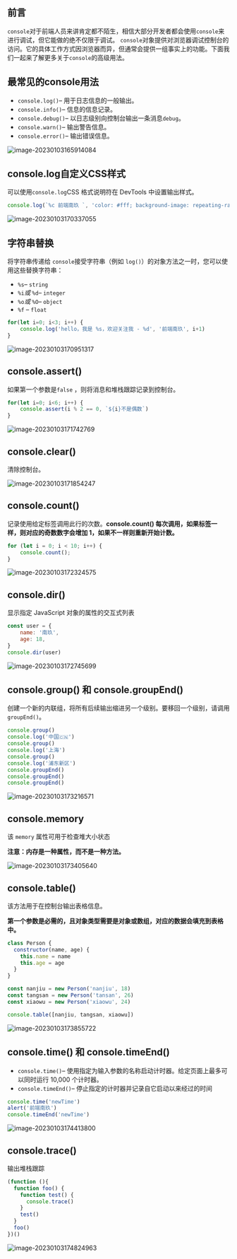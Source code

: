 ## 前言

`console`对于前端人员来讲肯定都不陌生，相信大部分开发者都会使用`console`来进行调试，但它能做的绝不仅限于调试。 `console`对象提供对浏览器调试控制台的访问。它的具体工作方式因浏览器而异，但通常会提供一组事实上的功能。下面我们一起来了解更多关于`console`的高级用法。

## 最常见的console用法

- `console.log()`– 用于日志信息的一般输出。
- `console.info()`– 信息的信息记录。
- `console.debug()`– 以日志级别向控制台输出一条消息`debug`。
- `console.warn()`– 输出警告信息。
- `console.error()`– 输出错误信息。

![image-20230103165914084](/Users/songyao/Desktop/songyao/fe-nanjiu/images/22-12/console-1.png)

## console.log自定义CSS样式

可以使用`console.log`CSS 格式说明符在 DevTools 中设置输出样式。

```js
console.log(`%c 前端南玖 `, 'color: #fff; background-image: repeating-radial-gradient(circle at 30% 60%,#99CCCC 20px, #7171B7 20px, #7171B7 20px, #CCCC99 40px, #CCCC99 60px, #4F9C9C 30px, #4F9C9C 40px, #99CCCC 80px, #99CCCC 50px); font-size: 16px;border-radius:15px 0;padding:5px;')
```

![image-20230103170337055](/Users/songyao/Desktop/songyao/fe-nanjiu/images/22-12/console-2.png)

## 字符串替换

将字符串传递给 `console`接受字符串（例如 `log()`）的对象方法之一时，您可以使用这些替换字符串：

- `%s`*–* `string`
- `%i`*或* `%d`*–* `integer`
- `%o`*或* `%O`*–* `object`
- `%f` *–* `float`

```js
for(let i=0; i<3; i++) {
    console.log('hello，我是 %s，欢迎关注我 - %d', '前端南玖', i+1)
}
```

![image-20230103170951317](/Users/songyao/Desktop/songyao/fe-nanjiu/images/22-12/console-3.png)

## console.assert()

如果第一个参数是`false` ，则将消息和堆栈跟踪记录到控制台。

```js
for(let i=0; i<6; i++) {
    console.assert(i % 2 == 0, `${i}不是偶数`)
}
```

![image-20230103171742769](/Users/songyao/Desktop/songyao/fe-nanjiu/images/22-12/console-4.png)

## console.clear()

清除控制台。

![image-20230103171854247](/Users/songyao/Desktop/songyao/fe-nanjiu/images/22-12/console-5.png)

## console.count()

记录使用给定标签调用此行的次数。**console.count() 每次调用，如果标签一样，则对应的奇数数字会增加 1，如果不一样则重新开始计数。**

```js
for (let i = 0; i < 10; i++) {
    console.count();
}
```

![image-20230103172324575](/Users/songyao/Desktop/songyao/fe-nanjiu/images/22-12/console-6.png)

## console.dir()

显示指定 JavaScript 对象的属性的交互式列表

```js
const user = {
    name: '南玖',
    age: 18,
}
console.dir(user)
```

![image-20230103172745699](/Users/songyao/Desktop/songyao/fe-nanjiu/images/22-12/console-7.png)

## console.group() 和 console.groupEnd()

创建一个新的内联组，将所有后续输出缩进另一个级别。要移回一个级别，请调用 `groupEnd()`。

```js
console.group()
console.log('中国🇨🇳')
console.group()
console.log('上海')
console.group()
console.log('浦东新区')
console.groupEnd()
console.groupEnd()
console.groupEnd()
```

![image-20230103173216571](/Users/songyao/Desktop/songyao/fe-nanjiu/images/22-12/console-8.png)

## console.memory

该 `memory` 属性可用于检查堆大小状态

**注意：内存是一种属性，而不是一种方法。**

![image-20230103173405640](/Users/songyao/Desktop/songyao/fe-nanjiu/images/22-12/console-9.png)

## console.table()

该方法用于在控制台输出表格信息。

**第一个参数是必需的，且对象类型需要是对象或数组，对应的数据会填充到表格中。**

```js
class Person {
  constructor(name, age) {
    this.name = name
    this.age = age
  }
}

const nanjiu = new Person('nanjiu', 18)
const tangsan = new Person('tansan', 26)
const xiaowu = new Person('xiaowu', 24)

console.table([nanjiu, tangsan, xiaowu])
```

![image-20230103173855722](/Users/songyao/Desktop/songyao/fe-nanjiu/images/22-12/console-10.png)

## console.time() 和 console.timeEnd()

- `console.time()`– 使用指定为输入参数的名称启动计时器。给定页面上最多可以同时运行 10,000 个计时器。
- `console.timeEnd()`– 停止指定的计时器并记录自它启动以来经过的时间

```js
console.time('newTime')
alert('前端南玖')
console.timeEnd('newTime')
```

![image-20230103174413800](/Users/songyao/Desktop/songyao/fe-nanjiu/images/22-12/console-11.png)

## console.trace()

输出堆栈跟踪

```js
(function (){
  function foo() {
    function test() {
      console.trace()
    }
    test()
  }
  foo()
})()
```

![image-20230103174824963](/Users/songyao/Desktop/songyao/fe-nanjiu/images/22-12/console-12.png)